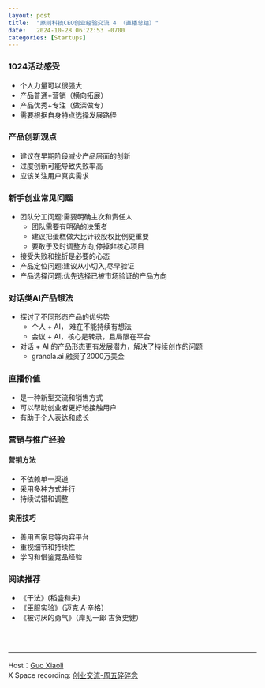 ```yaml
---
layout: post
title:  "原则科技CEO创业经验交流 4 （直播总结）"
date:   2024-10-28 06:22:53 -0700
categories: [Startups]
---
```



### 1024活动感受
- 个人力量可以很强大
 - 产品普通+营销（横向拓展）
 - 产品优秀+专注（做深做专）
- 需要根据自身特点选择发展路径

### 产品创新观点
- 建议在早期阶段减少产品层面的创新
- 过度创新可能导致失败率高
- 应该关注用户真实需求

### 新手创业常见问题
- 团队分工问题:需要明确主次和责任人
  - 团队需要有明确的决策者
  - 建议把蛋糕做大比计较股权比例更重要
  - 要敢于及时调整方向,停掉非核心项目
- 接受失败和挫折是必要的心态
- 产品定位问题:建议从小切入,尽早验证
- 产品选择问题:优先选择已被市场验证的产品方向

### 对话类AI产品想法
- 探讨了不同形态产品的优劣势
  - 个人 + AI， 难在不能持续有想法
  - 会议 + AI，核心是转录，且局限在平台
- 对话 + AI 的产品形态更有发展潜力，解决了持续创作的问题
  - granola.ai 融资了2000万美金

### 直播价值
- 是一种新型交流和销售方式
- 可以帮助创业者更好地接触用户
- 有助于个人表达和成长

### 营销与推广经验
#### 营销方法
- 不依赖单一渠道
- 采用多种方式并行
- 持续试错和调整

#### 实用技巧
- 善用百家号等内容平台
- 重视细节和持续性
- 学习和借鉴竞品经验

### 阅读推荐
- 《干法》(稻盛和夫)
- 《臣服实验》（迈克·A·辛格）
- 《被讨厌的勇气》（岸见一郎 古贺史健）


<br>
<br>

---

Host：[Guo Xiaoli](https://x.com/Guoxiaoli0)  
X Space recording: [创业交流-周五碎碎念](https://x.com/i/spaces/1lPKqOZbOnYJb)
